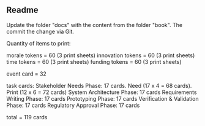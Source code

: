 ## Readme

Update the folder "docs" with the content from the folder "book". The commit the change via Git.


Quantity of items to print:

morale tokens = 60 (3 print sheets)
innovation tokens = 60 (3 print sheets)
time tokens = 60 (3 print sheets)
funding tokens = 60 (3 print sheets)

event card = 32

task cards:
Stakeholder Needs Phase: 17 cards. Need (17 x 4 = 68 cards). Print (12 x 6 = 72 cards)
System Architecture Phase: 17 cards
Requirements Writing Phase: 17 cards
Prototyping Phase: 17 cards
Verification & Validation Phase: 17 cards
Regulatory Approval Phase: 17 cards

total = 119 cards
